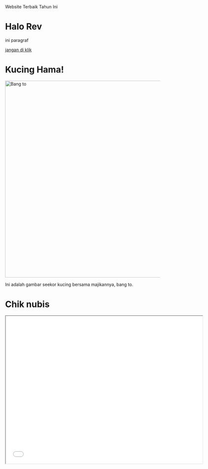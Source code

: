 <html lang="nigga">
<head>
    <tittle>
        Website Terbaik Tahun Ini
    </tittle>
</head>
<body>
    <h1>Halo Rev</h1>
    <p>ini paragraf</p>
    <a href="https://youtu.be/y_fK9Quyv9c?si=DwwAIqRxgh42l7Ee">jangan di klik</a>
    <h1>Kucing Hama!</h1>
    <img src="https://drive.google.com/uc?id=1P0D2QopwTUw4RHwQ7dMtgiweEclnPcnK" alt="Bang to" width="640">
    <p>Ini adalah gambar seekor kucing bersama majikannya, bang to.</p>
    <h1>Chik nubis
    </h1>
<iframe
  src="https.google.com/drive/file/d/1gWcYQRChYxhSsuSJwRUBdMyggvBXNtBc/preview"
  width="640"
  height="480"
  allow="autoplay; fullscreen"
  allowfullscreen= "True">
</iframe>
</body>



</html>
